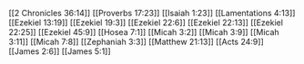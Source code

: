 [[2 Chronicles 36:14]]
[[Proverbs 17:23]]
[[Isaiah 1:23]]
[[Lamentations 4:13]]
[[Ezekiel 13:19]]
[[Ezekiel 19:3]]
[[Ezekiel 22:6]]
[[Ezekiel 22:13]]
[[Ezekiel 22:25]]
[[Ezekiel 45:9]]
[[Hosea 7:1]]
[[Micah 3:2]]
[[Micah 3:9]]
[[Micah 3:11]]
[[Micah 7:8]]
[[Zephaniah 3:3]]
[[Matthew 21:13]]
[[Acts 24:9]]
[[James 2:6]]
[[James 5:1]]
